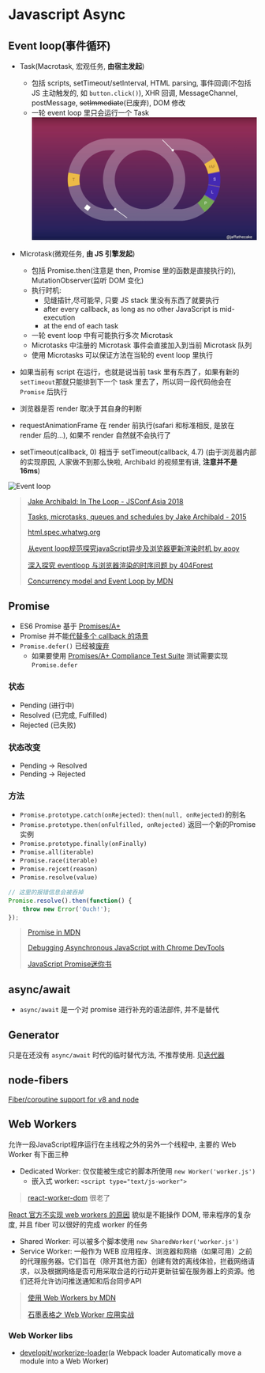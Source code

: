 # Javascript Async

## Event loop(事件循环)

* Task(Macrotask, 宏观任务, **由宿主发起**)
  * 包括 scripts, setTimeout/setInterval, HTML parsing, 事件回调(不包括 JS 主动触发的, 如 `button.click()`), XHR 回调, MessageChannel, postMessage, ~~setImmediate~~(已废弃), DOM 修改
  * 一轮 event loop 里只会运行一个 Task
![Task](https://raw.githubusercontent.com/pbdm/img/master/20191225102604.png)
* Microtask(微观任务, **由 JS 引擎发起**)
  * 包括 Promise.then(注意是 then, Promise 里的函数是直接执行的), MutationObserver(监听 DOM 变化)
  * 执行时机:
    * 见缝插针,尽可能早, 只要 JS stack 里没有东西了就要执行
    * after every callback, as long as no other JavaScript is mid-execution
    * at the end of each task
  * 一轮 event loop 中有可能执行多次 Microtask
  * Microtasks 中注册的 Microtask 事件会直接加入到当前 Microtask 队列
  * 使用 Microtasks 可以保证方法在当轮的 event loop 里执行

* 如果当前有 script 在运行，也就是说当前 task 里有东西了，如果有新的 `setTimeout`那就只能排到下一个 task 里去了，所以同一段代码他会在 `Promise` 后执行
* 浏览器是否 render 取决于其自身的判断
* requestAnimationFrame 在 render 前执行(safari 和标准相反, 是放在 render 后的...), 如果不 render 自然就不会执行了
* setTimeout(callback, 0) 相当于 setTimeout(callback, 4.7) (由于浏览器内部的实现原因, 人家做不到那么快啦, Archibald 的视频里有讲, **注意并不是16ms**)

![Event loop](https://camo.githubusercontent.com/f2c584a16145e49bd4783cc925a786b63f8520d6/68747470733a2f2f7777772e343034666f726573742e636f6d2f696d67732f626c6f672f6576656e746c6f6f702d312e706e67)
> [Jake Archibald: In The Loop - JSConf.Asia 2018](https://www.youtube.com/watch?v=cCOL7MC4Pl0)
>
> [Tasks, microtasks, queues and schedules by Jake Archibald - 2015](https://jakearchibald.com/2015/tasks-microtasks-queues-and-schedules/)
>
> [html.spec.whatwg.org](https://html.spec.whatwg.org/multipage/webappapis.html#task-queue)
>
> [从event loop规范探究javaScript异步及浏览器更新渲染时机 by aooy](https://github.com/aooy/blog/issues/5)
>
> [深入探究 eventloop 与浏览器渲染的时序问题 by 404Forest](https://www.404forest.com/2017/07/18/how-javascript-actually-works-eventloop-and-uirendering/)
>
> [Concurrency model and Event Loop by MDN](https://developer.mozilla.org/en-US/docs/Web/JavaScript/EventLoop)

## Promise

* ES6 Promise 基于 [Promises/A+](https://promisesaplus.com/)
* Promise 并不能[代替多个 callback 的场景](https://stackoverflow.com/questions/46416433/how-to-resolve-a-promise-multiple-times)
* `Promise.defer()` 已经被[废弃](https://stackoverflow.com/questions/27889687/promise-defer-browser-support)
  * 如果要使用 [Promises/A+ Compliance Test Suite](https://github.com/promises-aplus/promises-tests) 测试需要实现 `Promise.defer`

### 状态

* Pending (进行中)
* Resolved (已完成, Fulfilled)
* Rejected (已失败)

### 状态改变

* Pending -> Resolved
* Pending -> Rejected

### 方法

* `Promise.prototype.catch(onRejected)`: `then(null, onRejected)`的别名
* `Promise.prototype.then(onFulfilled, onRejected)` 返回一个新的Promise实例
* `Promise.prototype.finally(onFinally)`
* `Promise.all(iterable)`
* `Promise.race(iterable)`
* `Promise.rejcet(reason)`
* `Promise.resolve(value)`

```javascript
// 这里的报错信息会被吞掉
Promise.resolve().then(function() {
    throw new Error('Ouch!');
});
```

> [Promise in MDN](https://developer.mozilla.org/zh-CN/docs/Web/JavaScript/Reference/Global_Objects/Promise)
>
> [Debugging Asynchronous JavaScript with Chrome DevTools](https://www.html5rocks.com/en/tutorials/developertools/async-call-stack/)
>
> [JavaScript Promise迷你书](http://liubin.org/promises-book)

## async/await

* `async/await` 是一个对 promise 进行补充的语法部件, 并不是替代

## Generator

只是在还没有 `async/await` 时代的临时替代方法, 不推荐使用. 见[迭代器](2019-12-05-js-iterator.md)

## node-fibers

[Fiber/coroutine support for v8 and node](https://github.com/laverdet/node-fibers)

## Web Workers

允许一段JavaScript程序运行在主线程之外的另外一个线程中, 主要的 Web Worker 有下面三种

* Dedicated Worker: 仅仅能被生成它的脚本所使用 `new Worker('worker.js')`
  * 嵌入式 worker: `<script type="text/js-worker">`

> [react-worker-dom](https://github.com/web-perf/react-worker-dom) 很老了

[React 官方不实现 web workers 的原因](https://github.com/facebook/react/issues/3092#issuecomment-183154290) 貌似是不能操作 DOM, 带来程序的复杂度, 并且 fiber 可以很好的完成 worker 的任务

* Shared Worker: 可以被多个脚本使用 `new SharedWorker('worker.js')`
* Service Worker: 一般作为 WEB 应用程序、浏览器和网络（如果可用）之前的代理服务器。它们旨在（除开其他方面）创建有效的离线体验，拦截网络请求，以及根据网络是否可用采取合适的行动并更新驻留在服务器上的资源。他们还将允许访问推送通知和后台同步API

> [使用 Web Workers by MDN](https://developer.mozilla.org/zh-CN/docs/Web/API/Web_Workers_API/Using_web_workers)
>
> [石墨表格之 Web Worker 应用实战](https://zhuanlan.zhihu.com/p/29165800)

### Web Worker libs

* [developit/workerize-loader](https://github.com/developit/workerize-loader)(a Webpack loader Automatically move a module into a Web Worker)
